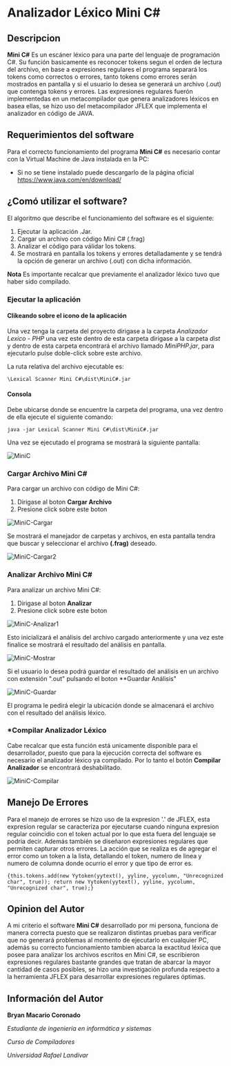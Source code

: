# Analizador Léxico Mini C#

## Descripcion

**Mini C#** Es un escáner léxico para una parte del lenguaje de programación C#.
Su función basicamente es reconocer tokens segun el orden de lectura del archivo, en base a 
expresiones regulares el programa separará los tokens como correctos o errores, tanto tokens
como errores serán mostrados en pantalla y si el usuario lo desea se generará un archivo (.out)
que contenga tokens y errores. Las expresiones regulares fuerón implementedas en un metacompilador
que genera analizadores léxicos en basea ellas, se hizo uso del metacompilador JFLEX que implementa 
el analizador en código de JAVA.

## Requerimientos del software

Para el correcto funcionamiento del programa **Mini C#** es necesario contar con la Virtual Machine de
Java instalada en la PC:

 - Si no se tiene instalado puede descargarlo de la página oficial https://www.java.com/en/download/

## ¿Comó utilizar el software?

El algoritmo que describe el funcionamiento del software es el siguiente:
 1. Ejecutar la aplicación .Jar.
 2. Cargar un archivo con código Mini C# (.frag)
 3. Analizar el código para válidar los tokens.
 4. Se mostrará en pantalla los tokens y errores detalladamente y
 se tendrá la opción de generar un archivo (.out) con dicha información.
 
 **Nota** Es importante recalcar que previamente el analizador léxico tuvo que haber sido compilado.
 
### Ejecutar la aplicación

#### Clikeando sobre el icono de la aplicación
	
Una vez tenga la carpeta del proyecto dirigase a la carpeta _Analizador Lexico - PHP_ una vez este dentro
de esta carpeta dirigase a la carpeta _dist_ y dentro de esta carpeta encontrará el archivo llamado
_MiniPHP.jar_, para ejecutarlo pulse doble-click sobre este archivo.

La ruta relativa del archivo ejecutable es:
```
\Lexical Scanner Mini C#\dist\MiniC#.jar
```
	
#### Consola
	
Debe ubicarse donde se encuentre la carpeta del programa, una vez dentro de ella ejecute el siguiente comando:
```
java -jar Lexical Scanner Mini C#\dist\MiniC#.jar
```

Una vez se ejecutado el programa se mostrará la siguiente pantalla:

![MiniC](https://image.ibb.co/kkuP09/MiniC.jpg)

### Cargar Archivo Mini C#

Para cargar un archivo con código de Mini C#:
1. Dirigase al boton **Cargar Archivo**
2. Presione click sobre este boton 

![MiniC-Cargar](https://image.ibb.co/hwvWf9/Mini_C_Cargar.jpg)

Se mostrará el manejador de carpetas y archivos, en esta pantalla tendra que buscar y 
seleccionar el archivo **(.frag)** deseado.

![MiniC-Cargar2](https://image.ibb.co/ii0a7p/Mini_C_Cargar2.jpg)

### Analizar Archivo Mini C#

Para analizar un archivo Mini C#:
1. Dirigase al boton **Analizar**
2. Presione click sobre este boton 

![MiniC-Analizar1](https://image.ibb.co/dffWf9/Mini_C_Analizar.jpg)

Esto inicializará el análisis del archivo cargado anteriormente y una vez este finalice
se mostrará el resultado del análisis en pantalla.

![MiniC-Mostrar](https://image.ibb.co/eA2oSp/Mini_C_Mostrar.jpg)

Si el usuario lo desea podrá guardar el resultado del análisis en un archivo con extensión ".out"
pulsando el boton **Guardar Análisis"

![MiniC-Guardar](https://image.ibb.co/hVsYtU/Mini_C_Guardar.jpg)

El programa le pedirá elegir la ubicación donde se almacenará el archivo con el resultado del 
análisis léxico.

### *Compilar Analizador Léxico

Cabe recalcar que esta función está unicamente disponible para el desarrollador, puesto que para la 
ejecución correcta del software es necesario el analizador léxico ya compilado. Por lo tanto el 
botón **Compilar Analizador** se encontrará deshabilitado.

![MiniC-Compilar](https://image.ibb.co/jdYv7p/Mini_C_Compilar.jpg)

## Manejo De Errores

Para el manejo de errores se hizo uso de la expresion '.' de JFLEX, esta expresion regular se caracteriza
por ejecutarse cuando ninguna expresion regular coincidio con el token actual por lo que esta fuera del
lenguaje se podria decir. Además también se diseñaron expresiones regulares que permiten capturar otros
errores. La acción que se realiza es de agregar el error como un token a la lista, detallando el token,
numero de linea y numero de columna donde ocurrio el error y que tipo de error es.

```
{this.tokens.add(new Yytoken(yytext(), yyline, yycolumn, "Unrecognized char", true)); return new Yytoken(yytext(), yyline, yycolumn, "Unrecognized char", true);}
```

## Opinion del Autor

A mi criterio el software **Mini C#** desarrollado por mi persona, funciona de manera correcta puesto que
se realizaron distintas pruebas para verificar que no generará problemas al momento de ejecutarlo en cualquier
PC, además su correcto funcionamiento tambien abarca la exactitud léxica que posee para analizar los archivos
escritos en Mini C#, se escribieron expresiones regulares bastante grandes que tratan de abarcar la mayor cantidad
de casos posibles, se hizo una investigación profunda respecto a la herramienta JFLEX para desarrollar expresiones
regulares óptimas.

## Información del Autor
	
**Bryan Macario Coronado**

_Estudiante de ingeniería en informática y sistemas_

_Curso de Compiladores_

_Universidad Rafael Landivar_